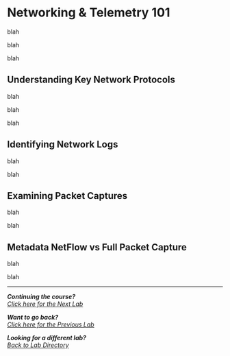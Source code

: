 #  Networking & Telemetry 101
 blah

 blah

 blah

 ## Understanding Key Network Protocols

 blah

 blah

 blah

 ## Identifying Network Logs

 blah 

 blah

 ## Examining Packet Captures
 blah 

 blah

 ## Metadata NetFlow vs Full Packet Capture
 blah

 blah

 ***               

<b><i>Continuing the course?</b>
</br>
[Click here for the Next Lab](/courseFiles/Lab_06-browserAndCloudSecurity/browserAndCloudSecurity.md)</i>

<b><i>Want to go back?</b>
</br>
[Click here for the Previous Lab](/courseFiles/Lab_04-socScripting/socScripting.md)

<b><i>Looking for a different lab? </b></br>[Back to Lab Directory](/coursenavigation.md)</i>